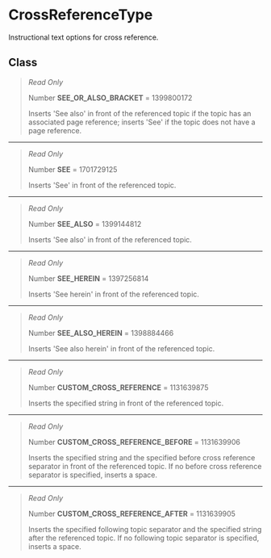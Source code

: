 # CrossReferenceType
Instructional text options for cross reference.

## Class
> *Read Only* 
> 
> Number **SEE_OR_ALSO_BRACKET** = 1399800172
> 
> Inserts 'See also' in front of the referenced topic if the topic has an associated page reference; inserts 'See' if the topic does not have a page reference.
*** 
> *Read Only* 
> 
> Number **SEE** = 1701729125
> 
> Inserts 'See' in front of the referenced topic.
*** 
> *Read Only* 
> 
> Number **SEE_ALSO** = 1399144812
> 
> Inserts 'See also' in front of the referenced topic.
*** 
> *Read Only* 
> 
> Number **SEE_HEREIN** = 1397256814
> 
> Inserts 'See herein' in front of the referenced topic.
*** 
> *Read Only* 
> 
> Number **SEE_ALSO_HEREIN** = 1398884466
> 
> Inserts 'See also herein' in front of the referenced topic.
*** 
> *Read Only* 
> 
> Number **CUSTOM_CROSS_REFERENCE** = 1131639875
> 
> Inserts the specified string in front of the referenced topic.
*** 
> *Read Only* 
> 
> Number **CUSTOM_CROSS_REFERENCE_BEFORE** = 1131639906
> 
> Inserts the specified string and the specified before cross reference separator in front of the referenced topic. If no before cross reference separator is specified, inserts a space.
*** 
> *Read Only* 
> 
> Number **CUSTOM_CROSS_REFERENCE_AFTER** = 1131639905
> 
> Inserts the specified following topic separator and the specified string after the referenced topic. If no following topic separator is specified, inserts a space.


